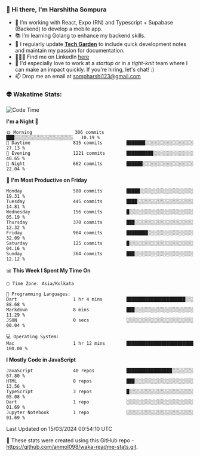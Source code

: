 ### 👋 Hi there, I'm Harshitha Sompura

- 🔧 I’m working with React, Expo (RN) and Typescript + Supabase (Backend) to develop a mobile app.
- 📚 I’m learning Golang to enhance my backend skills.
- 🌾 I regularly update **<u>[Tech Garden](https://tech-garden-hs.vercel.app/)</u>** to include quick development notes and maintain my passion for documentation.
- 👩🏻‍💻 Find me on LinkedIn <u>[here](https://www.linkedin.com/in/harshithasompura/)</u>
- 🐣 I'd especially love to work at a _startup_ or in a _tight-knit_ team where I can make an impact quickly. If you're hiring, let's chat! :)
- 📫 Drop me an email at [sompharshi123@gmail.com](mailto:sompharshi123@gmail.com)

### 👽 Wakatime Stats:
<!--START_SECTION:waka-->
![Code Time](http://img.shields.io/badge/Code%20Time-42%20hrs%2044%20mins-blue)

**I'm a Night 🦉** 

```text
🌞 Morning                306 commits         ███░░░░░░░░░░░░░░░░░░░░░░   10.19 % 
🌆 Daytime                815 commits         ███████░░░░░░░░░░░░░░░░░░   27.13 % 
🌃 Evening                1221 commits        ██████████░░░░░░░░░░░░░░░   40.65 % 
🌙 Night                  662 commits         ██████░░░░░░░░░░░░░░░░░░░   22.04 % 
```
📅 **I'm Most Productive on Friday** 

```text
Monday                   580 commits         █████░░░░░░░░░░░░░░░░░░░░   19.31 % 
Tuesday                  445 commits         ████░░░░░░░░░░░░░░░░░░░░░   14.81 % 
Wednesday                156 commits         █░░░░░░░░░░░░░░░░░░░░░░░░   05.19 % 
Thursday                 370 commits         ███░░░░░░░░░░░░░░░░░░░░░░   12.32 % 
Friday                   964 commits         ████████░░░░░░░░░░░░░░░░░   32.09 % 
Saturday                 125 commits         █░░░░░░░░░░░░░░░░░░░░░░░░   04.16 % 
Sunday                   364 commits         ███░░░░░░░░░░░░░░░░░░░░░░   12.12 % 
```


📊 **This Week I Spent My Time On** 

```text
🕑︎ Time Zone: Asia/Kolkata

💬 Programming Languages: 
Dart                     1 hr 4 mins         ██████████████████████░░░   88.68 % 
Markdown                 8 mins              ███░░░░░░░░░░░░░░░░░░░░░░   11.29 % 
JSON                     0 secs              ░░░░░░░░░░░░░░░░░░░░░░░░░   00.04 % 

💻 Operating System: 
Mac                      1 hr 12 mins        █████████████████████████   100.00 % 
```

**I Mostly Code in JavaScript** 

```text
JavaScript               40 repos            █████████████████░░░░░░░░   67.80 % 
HTML                     8 repos             ███░░░░░░░░░░░░░░░░░░░░░░   13.56 % 
TypeScript               3 repos             █░░░░░░░░░░░░░░░░░░░░░░░░   05.08 % 
Dart                     1 repo              ░░░░░░░░░░░░░░░░░░░░░░░░░   01.69 % 
Jupyter Notebook         1 repo              ░░░░░░░░░░░░░░░░░░░░░░░░░   01.69 % 
```




 Last Updated on 15/03/2024 00:54:10 UTC
<!--END_SECTION:waka-->

👀 These stats were created using this GitHub repo - https://github.com/anmol098/waka-readme-stats.git. 

